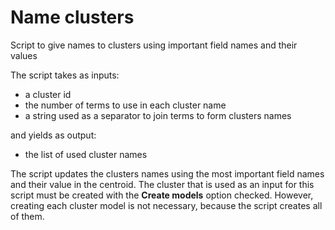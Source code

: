 # Name clusters
Script to give names to clusters using important field names and their values

The script takes as inputs:
  - a cluster id
  - the number of terms to use in each cluster name
  - a string used as a separator to join terms to form clusters names

and yields as output:
 - the list of used cluster names 

The script updates the clusters names using the most important field names and 
their value in the centroid. The cluster that is used as an input for this script
must be created with the **Create models** option checked. However, creating each
cluster model is not necessary, because the script creates all of them. 

